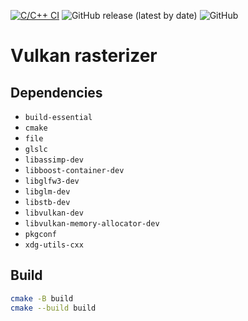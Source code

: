 [![C/C++ CI](https://github.com/otreblan/vulkan-hello/workflows/C/C++%20CI/badge.svg)](https://github.com/otreblan/vulkan-hello/actions?query=workflow%3A%22C%2FC%2B%2B+CI%22)
![GitHub release (latest by date)](https://img.shields.io/github/v/release/otreblan/vulkan-hello?logo=github)
![GitHub](https://img.shields.io/github/license/otreblan/vulkan-hello?logo=gnu)

# Vulkan rasterizer

## Dependencies

* `build-essential`
* `cmake`
* `file`
* `glslc`
* `libassimp-dev`
* `libboost-container-dev`
* `libglfw3-dev`
* `libglm-dev`
* `libstb-dev`
* `libvulkan-dev`
* `libvulkan-memory-allocator-dev`
* `pkgconf`
* `xdg-utils-cxx`

## Build
``` bash
cmake -B build
cmake --build build
```
